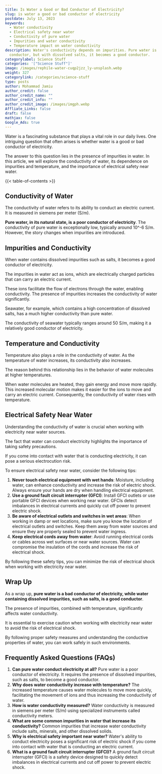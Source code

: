 ```yaml
---
title: Is Water a Good or Bad Conductor of Electricity?
slug: is water a good or bad conductor of electricity
postdate: July 13, 2023
keywords:
  - Water conductivity
  - Electrical safety near water
  - Conductivity of pure water
  - Impurities and water conductivity
  - Temperature impact on water conductivity
description: Water's conductivity depends on impurities. Pure water is a poor
  conductor, but with dissolved salts, it becomes a good conductor.
categorylabel: Science Stuff
categories: '["Science Stuff"]'
image: /images/rephile-water-cuqp2jzz_ly-unsplash.webp
weight: 327
categorylink: /categories/science-stuff
type: posts
author: Mohammad Jamiu
author_credit: false
author_credit_name: ""
author_credit_info: ""
author_credit_image: /images/imgph.webp
Affliate_Links: false
draft: false
mathjax: false
Google_Ads: true
---
```

Water is a fascinating substance that plays a vital role in our daily lives. One intriguing question that often arises is whether water is a good or bad conductor of electricity. 

The answer to this question lies in the presence of impurities in water. In this article, we will explore the conductivity of water, its dependence on impurities and temperature, and the importance of electrical safety near water.

{{< table-of-contents >}}

## **Conductivity of Water**

The conductivity of water refers to its ability to conduct an electric current. It is measured in siemens per meter (S/m). 

**Pure water, in its natural state, is a poor conductor of electricity**. The conductivity of pure water is exceptionally low, typically around 10^-6 S/m. However, the story changes when impurities are introduced.

## **Impurities and Conductivity**

When water contains dissolved impurities such as salts, it becomes a good conductor of electricity. 

The impurities in water act as ions, which are electrically charged particles that can carry an electric current. 

These ions facilitate the flow of electrons through the water, enabling conductivity. The presence of impurities increases the conductivity of water significantly. 

Seawater, for example, which contains a high concentration of dissolved salts, has a much higher conductivity than pure water. 

The conductivity of seawater typically ranges around 50 S/m, making it a relatively good conductor of electricity.

## **Temperature and Conductivity**

Temperature also plays a role in the conductivity of water. As the temperature of water increases, its conductivity also increases. 

The reason behind this relationship lies in the behavior of water molecules at higher temperatures.

When water molecules are heated, they gain energy and move more rapidly. This increased molecular motion makes it easier for the ions to move and carry an electric current. Consequently, the conductivity of water rises with temperature.

## **Electrical Safety Near Water**

Understanding the conductivity of water is crucial when working with electricity near water sources. 

The fact that water can conduct electricity highlights the importance of taking safety precautions. 

If you come into contact with water that is conducting electricity, it can pose a serious electrocution risk.

To ensure electrical safety near water, consider the following tips:

1. **Never touch electrical equipment with wet hands**: Moisture, including water, can enhance conductivity and increase the risk of electric shock. Always ensure your hands are dry when handling electrical equipment.
2. **Use a ground fault circuit interrupter (GFCI)**: Install GFCI outlets or use portable GFCI devices when working near water. GFCIs detect imbalances in electrical currents and quickly cut off power to prevent electric shock.
3. **Be aware of electrical outlets and switches in wet areas**: When working in damp or wet locations, make sure you know the location of electrical outlets and switches. Keep them away from water sources and ensure they are properly sealed to prevent water ingress.
4. **Keep electrical cords away from water**: Avoid running electrical cords or cables across wet surfaces or near water sources. Water can compromise the insulation of the cords and increase the risk of electrical shock.

By following these safety tips, you can minimize the risk of electrical shock when working with electricity near water.

## **Wrap Up**

As a wrap up, **pure water is a bad conductor of electricity, while water containing dissolved impurities, such as salts, is a good conductor**. 

The presence of impurities, combined with temperature, significantly affects water conductivity. 

It is essential to exercise caution when working with electricity near water to avoid the risk of electrical shock. 

By following proper safety measures and understanding the conductive properties of water, you can work safely in such environments.

## **Frequently Asked Questions (FAQs)**

1. **Can pure water conduct electricity at all?** Pure water is a poor conductor of electricity. It requires the presence of dissolved impurities, such as salts, to become a good conductor.
2. **Why does water conductivity increase with temperature?** The increased temperature causes water molecules to move more quickly, facilitating the movement of ions and thus increasing the conductivity of water.
3. **How is water conductivity measured?** Water conductivity is measured in siemens per meter (S/m) using specialized instruments called conductivity meters.
4. **What are some common impurities in water that increase its conductivity?** Common impurities that increase water conductivity include salts, minerals, and other dissolved solids.
5. **Why is electrical safety important near water?** Water's ability to conduct electricity poses a significant risk of electric shock if you come into contact with water that is conducting an electric current.
6. **What is a ground fault circuit interrupter (GFCI)?** A ground fault circuit interrupter (GFCI) is a safety device designed to quickly detect imbalances in electrical currents and cut off power to prevent electric shock.
